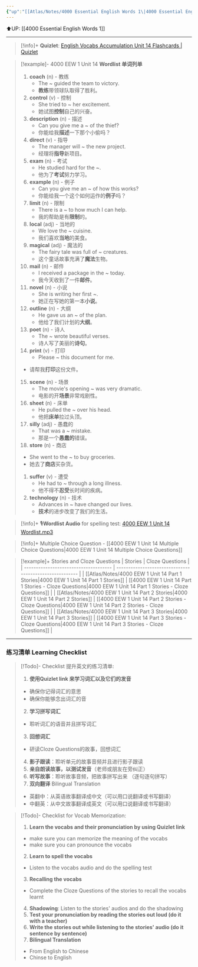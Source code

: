 ```yaml
---
{"up":"[[Atlas/Notes/4000 Essential English Words 1\|4000 Essential English Words 1]]","dg-publish":true,"permalink":"/atlas/notes/4000-eew-1-unit-14/","dgPassFrontmatter":true}
---
```


⬆️UP: [[4000 Essential English Words 1]]

---
> [!info]+ **Quizlet**: [English Vocabs Accumulation Unit 14 Flashcards | Quizlet](https://quizlet.com/my/930196144/english-vocabs-accumulation-unit-14-flash-cards/?i=1vbzw5&x=1jqt)

> [!example]- 4000 EEW 1 Unit 14 **Wordlist 单词列单**
> 1. **coach** (n) - 教练
>     - The ~ guided the team to victory.
>     - **教练**带领球队取得了胜利。
> 2. **control** (v) - 控制
>     - She tried to ~ her excitement.
>     - 她试图**控制**自己的兴奋。
> 3. **description** (n) - 描述
>     - Can you give me a ~ of the thief?
>     - 你能给我**描述**一下那个小偷吗？
> 4.  **direct** (v) - 指导
>     - The manager will ~ the new project.
>     - 经理将**指导**新项目。
> 5. **exam** (n) - 考试
>     - He studied hard for the ~.
>     - 他为了**考试**努力学习。
> 6. **example** (n) - 例子
>     - Can you give me an ~ of how this works?
>     - 你能给我一个这个如何运作的**例子**吗？
> 7. **limit** (n) - 限制
>     - There is a ~ to how much I can help.
>     - 我的帮助是有**限制**的。
> 8. **local** (adj) - 当地的
>     - We love the ~ cuisine.
>     - 我们喜欢**当地**的美食。
> 9. **magical** (adj) - 魔法的
>     - The fairy tale was full of ~ creatures.
>     - 这个童话故事充满了**魔法**生物。
> 10. **mail** (n) - 邮件
>     - I received a package in the ~ today.
>     - 我今天收到了一件**邮件**。
> 11. **novel** (n) - 小说
>     - She is writing her first ~.
>     - 她正在写她的第一本**小说**。
> 12. **outline** (n) - 大纲
>     - He gave us an ~ of the plan.
>     - 他给了我们计划的**大纲**。
> 13. **poet** (n) - 诗人
>     - The ~ wrote beautiful verses.
>     - 诗人写了美丽的**诗句**。
> 14. **print** (v) - 打印
>     - Please ~ this document for me.
> 	- 请帮我**打印**这份文件。
> 15. **scene** (n) - 场景
>     - The movie's opening ~ was very dramatic.
>     - 电影的开**场景**非常戏剧性。
> 16. **sheet** (n) - 床单
>     - He pulled the ~ over his head.
>     - 他把**床单**拉过头顶。
> 17. **silly** (adj) - 愚蠢的
>     - That was a ~ mistake.
>     - 那是一个**愚蠢的**错误。
> 18. **store** (n) - 商店
> 	- She went to the ~ to buy groceries.
> 	- 她去了**商店**买杂货。
> 1. **suffer** (v) - 遭受
>     - He had to ~ through a long illness.
>     - 他不得不**忍受**长时间的疾病。
> 2. **technology** (n) - 技术
>     - Advances in ~ have changed our lives.
>     - **技术**的进步改变了我们的生活。

> [!info]+ 🎙️**Wordlist Audio** for spelling test: [4000 EEW 1 Unit 14 Wordlist.mp3](https://drive.google.com/file/d/1pcXlxlRZcI8l1SyxK4tZrV8yzKMBU1pU/view?usp=drive_link)

> [!info]+ Multiple Choice Question - [[4000 EEW 1 Unit 14 Multiple Choice Questions\|4000 EEW 1 Unit 14 Multiple Choice Questions]]

> [!example]+ Stories and Cloze Questions
> | Stories                               | Cloze Questions                                         |
> | ------------------------------------- | ------------------------------------------------------- |
> | [[Atlas/Notes/4000 EEW 1 Unit 14 Part 1 Stories\|4000 EEW 1 Unit 14 Part 1 Stories]] | [[4000 EEW 1 Unit 14 Part 1 Stories - Cloze Questions\|4000 EEW 1 Unit 14 Part 1 Stories - Cloze Questions]] |
> | [[Atlas/Notes/4000 EEW 1 Unit 14 Part 2 Stories\|4000 EEW 1 Unit 14 Part 2 Stories]] | [[4000 EEW 1 Unit 14 Part 2 Stories - Cloze Questions\|4000 EEW 1 Unit 14 Part 2 Stories - Cloze Questions]] |
> | [[Atlas/Notes/4000 EEW 1 Unit 14 Part 3 Stories\|4000 EEW 1 Unit 14 Part 3 Stories]] | [[4000 EEW 1 Unit 14 Part 3 Stories - Cloze Questions\|4000 EEW 1 Unit 14 Part 3 Stories - Cloze Questions]] |

---

### 练习清单 Learning Checklist

> [!Todo]- Checklist 提升英文的练习清单:
> 1. **使用Quizlet link 来学习词汇以及它们的发音** 
>	- 确保你记得词汇的意思 
>	- 确保你能够念出词汇的音 
> 2. **学习拼写词汇** 
>	- 聆听词汇的语音并且拼写词汇 
> 3. **回想词汇**
>	- 研读Cloze Questions的故事，回想词汇 
> 4. **影子跟读**：聆听单元的故事音频并且进行影子跟读 
> 5. **亲自朗读故事，以测试发音**（老师或朋友在旁纠正）
> 6. **听写故事**：聆听故事音频，把故事拼写出来 （逐句逐句拼写）
> 7. **双向翻译** Bilingual Translation 
>	- 英翻中：从英语故事翻译成中文（可以用口说翻译或书写翻译）
>	- 中翻英：从中文故事翻译成英文（可以用口说翻译或书写翻译）

> [!Todo]- Checklist for Vocab Memorization:
> 
> 1. **Learn the vocabs and their pronunciation by using Quizlet link**
>	- make sure you can memorize the meaning of the vocabs
>	- make sure you can pronounce the vocabs
> 2. **Learn to spell the vocabs**
>	- Listen to the vocabs audio and do the spelling test
> 3. **Recalling the vocabs**
>	- Complete the Cloze Questions of the stories to recall the vocabs learnt
> 4. **Shadowing**: Listen to the stories' audios and do the shadowing
> 5. **Test your pronunciation by reading the stories out loud (do it with a teacher)**
> 6. **Write the stories out while listening to the stories' audio (do it sentence by sentence)**
> 7. **Bilingual Translation** 
> 	- From English to Chinese
> 	- Chinse to English












